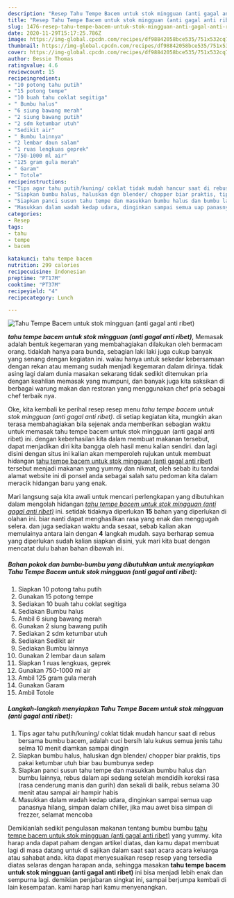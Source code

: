 ```yaml
---
description: "Resep Tahu Tempe Bacem untuk stok mingguan (anti gagal anti ribet) Lezat"
title: "Resep Tahu Tempe Bacem untuk stok mingguan (anti gagal anti ribet) Lezat"
slug: 1476-resep-tahu-tempe-bacem-untuk-stok-mingguan-anti-gagal-anti-ribet-lezat
date: 2020-11-29T15:17:25.786Z
image: https://img-global.cpcdn.com/recipes/df98842058bce535/751x532cq70/tahu-tempe-bacem-untuk-stok-mingguan-anti-gagal-anti-ribet-foto-resep-utama.jpg
thumbnail: https://img-global.cpcdn.com/recipes/df98842058bce535/751x532cq70/tahu-tempe-bacem-untuk-stok-mingguan-anti-gagal-anti-ribet-foto-resep-utama.jpg
cover: https://img-global.cpcdn.com/recipes/df98842058bce535/751x532cq70/tahu-tempe-bacem-untuk-stok-mingguan-anti-gagal-anti-ribet-foto-resep-utama.jpg
author: Bessie Thomas
ratingvalue: 4.6
reviewcount: 15
recipeingredient:
- "10 potong tahu putih"
- "15 potong tempe"
- "10 buah tahu coklat segitiga"
- " Bumbu halus"
- "6 siung bawang merah"
- "2 siung bawang putih"
- "2 sdm ketumbar utuh"
- "Sedikit air"
- " Bumbu lainnya"
- "2 lembar daun salam"
- "1 ruas lengkuas geprek"
- "750-1000 ml air"
- "125 gram gula merah"
- " Garam"
- " Totole"
recipeinstructions:
- "Tips agar tahu putih/kuning/ coklat tidak mudah hancur saat di rebus bersama bumbu bacem, adalah cuci bersih lalu kukus semua jenis tahu selma 10 menit diamkan sampai dingin"
- "Siapkan bumbu halus, haluskan dgn blender/ chopper biar praktis, tips pakai ketumbar utuh biar bau bumbunya sedep"
- "Siapkan panci susun tahu tempe dan masukkan bumbu halus dan bumbu lainnya, rebus dalam api sedang setelah mendidih koreksi rasa (rasa cenderung manis dan gurih) dan sekali di balik, rebus selama 30 menit atau sampai air hampir habis"
- "Masukkan dalam wadah kedap udara, dinginkan sampai semua uap panasnya hilang, simpan dalam chiller, jika mau awet bisa simpan di frezzer, selamat mencoba"
categories:
- Resep
tags:
- tahu
- tempe
- bacem

katakunci: tahu tempe bacem 
nutrition: 299 calories
recipecuisine: Indonesian
preptime: "PT17M"
cooktime: "PT37M"
recipeyield: "4"
recipecategory: Lunch

---
```



![Tahu Tempe Bacem untuk stok mingguan (anti gagal anti ribet)](https://img-global.cpcdn.com/recipes/df98842058bce535/751x532cq70/tahu-tempe-bacem-untuk-stok-mingguan-anti-gagal-anti-ribet-foto-resep-utama.jpg)

<b><i>tahu tempe bacem untuk stok mingguan (anti gagal anti ribet)</i></b>, Memasak adalah bentuk kegemaran yang membahagiakan dilakukan oleh bermacam orang. tidaklah hanya para bunda, sebagian laki laki juga cukup banyak yang senang dengan kegiatan ini. walau hanya untuk sekedar kebersamaan dengan rekan atau memang sudah menjadi kegemaran dalam dirinya. tidak asing lagi dalam dunia masakan sekarang tidak sedikit ditemukan pria dengan keahlian memasak yang mumpuni, dan banyak juga kita saksikan di berbagai warung makan dan restoran yang menggunakan chef pria sebagai chef terbaik nya.

Oke, kita kembali ke perihal resep resep menu <i>tahu tempe bacem untuk stok mingguan (anti gagal anti ribet)</i>. di setiap kegiatan kita, mungkin akan terasa membahagiakan bila sejenak anda memberikan sebagian waktu untuk memasak tahu tempe bacem untuk stok mingguan (anti gagal anti ribet) ini. dengan keberhasilan kita dalam membuat makanan tersebut, dapat menjadikan diri kita bangga oleh hasil menu kalian sendiri. dan lagi disini dengan situs ini kalian akan memperoleh rujukan untuk membuat hidangan <u>tahu tempe bacem untuk stok mingguan (anti gagal anti ribet)</u> tersebut menjadi makanan yang yummy dan nikmat, oleh sebab itu tandai alamat website ini di ponsel anda sebagai salah satu pedoman kita dalam meracik hidangan baru yang enak.




Mari langsung saja kita awali untuk mencari perlengkapan yang dibutuhkan dalam mengolah hidangan <u><i>tahu tempe bacem untuk stok mingguan (anti gagal anti ribet)</i></u> ini. setidak tidaknya diperlukan <b>15</b> bahan yang diperlukan di olahan ini. biar nanti dapat menghasilkan rasa yang enak dan menggugah selera. dan juga sediakan waktu anda sesaat, sebab kalian akan memulainya antara lain dengan <b>4</b> langkah mudah. saya berharap semua yang diperlukan sudah kalian siapkan disini, yuk mari kita buat dengan mencatat dulu bahan bahan dibawah ini.

<!--inarticleads1-->

##### Bahan pokok dan bumbu-bumbu yang dibutuhkan untuk menyiapkan Tahu Tempe Bacem untuk stok mingguan (anti gagal anti ribet):

1. Siapkan 10 potong tahu putih
1. Gunakan 15 potong tempe
1. Sediakan 10 buah tahu coklat segitiga
1. Sediakan  Bumbu halus
1. Ambil 6 siung bawang merah
1. Gunakan 2 siung bawang putih
1. Sediakan 2 sdm ketumbar utuh
1. Sediakan Sedikit air
1. Sediakan  Bumbu lainnya
1. Gunakan 2 lembar daun salam
1. Siapkan 1 ruas lengkuas, geprek
1. Gunakan 750-1000 ml air
1. Ambil 125 gram gula merah
1. Gunakan  Garam
1. Ambil  Totole




<!--inarticleads2-->

##### Langkah-langkah menyiapkan Tahu Tempe Bacem untuk stok mingguan (anti gagal anti ribet):

1. Tips agar tahu putih/kuning/ coklat tidak mudah hancur saat di rebus bersama bumbu bacem, adalah cuci bersih lalu kukus semua jenis tahu selma 10 menit diamkan sampai dingin
1. Siapkan bumbu halus, haluskan dgn blender/ chopper biar praktis, tips pakai ketumbar utuh biar bau bumbunya sedep
1. Siapkan panci susun tahu tempe dan masukkan bumbu halus dan bumbu lainnya, rebus dalam api sedang setelah mendidih koreksi rasa (rasa cenderung manis dan gurih) dan sekali di balik, rebus selama 30 menit atau sampai air hampir habis
1. Masukkan dalam wadah kedap udara, dinginkan sampai semua uap panasnya hilang, simpan dalam chiller, jika mau awet bisa simpan di frezzer, selamat mencoba




Demikianlah sedikit pengulasan makanan tentang bumbu bumbu <u>tahu tempe bacem untuk stok mingguan (anti gagal anti ribet)</u> yang yummy. kita harap anda dapat paham dengan artikel diatas, dan kamu dapat membuat lagi di masa datang untuk di sajikan dalam saat saat acara acara keluarga atau sahabat anda. kita dapat menyesuaikan resep resep yang tersedia diatas selaras dengan harapan anda, sehingga masakan <b>tahu tempe bacem untuk stok mingguan (anti gagal anti ribet)</b> ini bisa menjadi lebih enak dan sempurna lagi. demikian penjabaran singkat ini, sampai berjumpa kembali di lain kesempatan. kami harap hari kamu menyenangkan.

